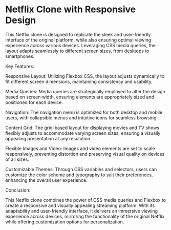 # Netflix Clone with Responsive Design

This Netflix clone is designed to replicate the sleek and user-friendly interface of the original platform, while also ensuring optimal viewing experience across various devices. Leveraging CSS media queries, the layout adapts seamlessly to different screen sizes, from desktops to smartphones.

Key Features:

Responsive Layout: Utilizing Flexbox CSS, the layout adjusts dynamically to fit different screen dimensions, maintaining consistency and usability.

Media Queries: Media queries are strategically employed to alter the design based on screen width, ensuring elements are appropriately sized and positioned for each device.

Navigation: The navigation menu is optimized for both desktop and mobile users, with collapsible menus and intuitive icons for seamless browsing.

Content Grid: The grid-based layout for displaying movies and TV shows flexibly adjusts to accommodate varying screen sizes, ensuring a visually appealing presentation at any resolution.

Flexible Images and Video: Images and video elements are set to scale responsively, preventing distortion and preserving visual quality on devices of all sizes.

Customizable Themes: Through CSS variables and selectors, users can customize the color scheme and typography to suit their preferences, enhancing the overall user experience.

Conclusion:

This Netflix clone combines the power of CSS media queries and Flexbox to create a responsive and visually appealing streaming platform. With its adaptability and user-friendly interface, it delivers an immersive viewing experience across devices, mirroring the functionality of the original Netflix while offering customization options for personalization.


